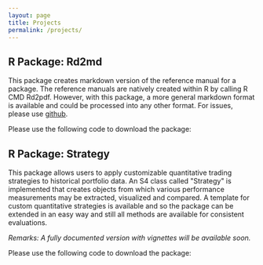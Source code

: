 ```yaml
---
layout: page
title: Projects
permalink: /projects/
---
```



## R Package: Rd2md

This package creates markdown version of the reference manual for a package. The reference manuals are natively created within R by calling R CMD Rd2pdf.
However, with this package, a more general markdown format is available and could be processed into any other format. For issues, please
use [github](https://github.com/quantsch/Rd2md).

Please use the following code to download the package: 

<script src="https://gist.github.com/quantsch/d10d966b364b3a8e1071af7e375326cf.js"></script>

	
## R Package: Strategy

This package allows users to apply customizable quantitative trading strategies to historical portfolio data.
An S4 class called &quot;Strategy&quot; is implemented that creates objects from which various performance measurements may be extracted, visualized and compared.
A template for custom quantitative strategies is available and so the package can be extended in an easy way and still all methods are available for consistent evaluations.

_Remarks: A fully documented version with vignettes will be available soon._

Please use the following code to download the package:

<script src="https://gist.github.com/quantsch/58a65d1fc7118f2c03f80988fcd790b2.js"></script>
